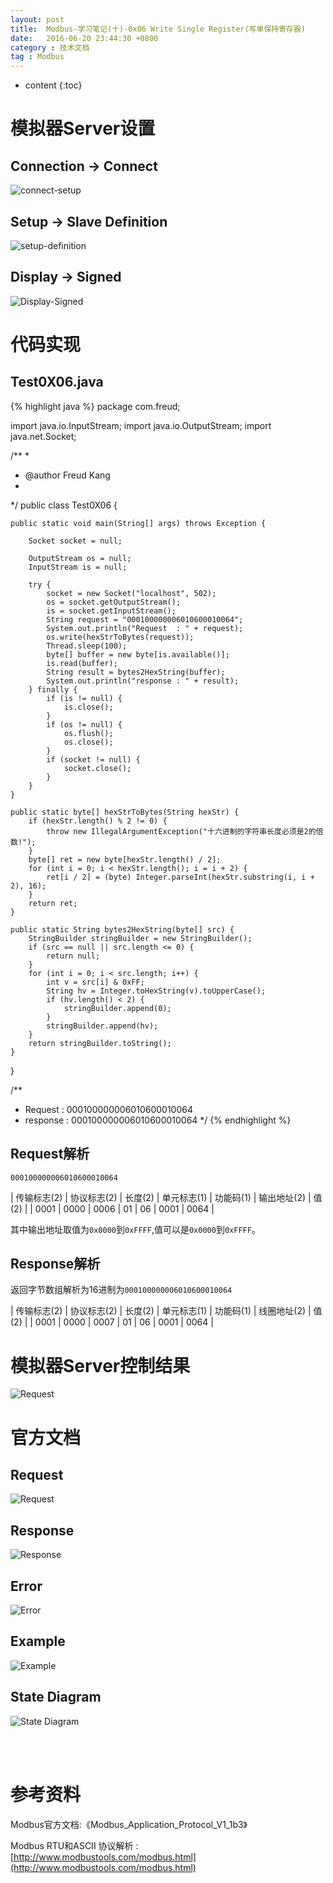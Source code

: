 ```yaml
---
layout: post
title:  Modbus-学习笔记(十)-0x06 Write Single Register(写单保持寄存器)
date:   2016-06-20 23:44:30 +0800
category : 技术文档
tag : Modbus
---
```


* content
{:toc}



模拟器Server设置
=============================

Connection -> Connect
-----------------------------

![connect-setup](/images/blog/modbus/modbus-05-06-Write-Single-Register/06-modbus-slave-connect-setup.png)

Setup -> Slave Definition
-----------------------------

![setup-definition](/images/blog/modbus/modbus-05-06-Write-Single-Register/07-modbus-slave-setup-definition.png)

Display -> Signed
-----------------------------

![Display-Signed](/images/blog/modbus/modbus-05-06-Write-Single-Register/08-modbus-slave-data-type-setup.png)


代码实现
=============================

Test0X06.java
-----------------------------

{% highlight java %}
package com.freud;

import java.io.InputStream;
import java.io.OutputStream;
import java.net.Socket;

/**
 * 
 * @author Freud Kang
 *
 */
public class Test0X06 {

	public static void main(String[] args) throws Exception {

		Socket socket = null;

		OutputStream os = null;
		InputStream is = null;

		try {
			socket = new Socket("localhost", 502);
			os = socket.getOutputStream();
			is = socket.getInputStream();
			String request = "000100000006010600010064";
			System.out.println("Request  : " + request);
			os.write(hexStrToBytes(request));
			Thread.sleep(100);
			byte[] buffer = new byte[is.available()];
			is.read(buffer);
			String result = bytes2HexString(buffer);
			System.out.println("response : " + result);
		} finally {
			if (is != null) {
				is.close();
			}
			if (os != null) {
				os.flush();
				os.close();
			}
			if (socket != null) {
				socket.close();
			}
		}
	}

	public static byte[] hexStrToBytes(String hexStr) {
		if (hexStr.length() % 2 != 0) {
			throw new IllegalArgumentException("十六进制的字符串长度必须是2的倍数!");
		}
		byte[] ret = new byte[hexStr.length() / 2];
		for (int i = 0; i < hexStr.length(); i = i + 2) {
			ret[i / 2] = (byte) Integer.parseInt(hexStr.substring(i, i + 2), 16);
		}
		return ret;
	}

	public static String bytes2HexString(byte[] src) {
		StringBuilder stringBuilder = new StringBuilder();
		if (src == null || src.length <= 0) {
			return null;
		}
		for (int i = 0; i < src.length; i++) {
			int v = src[i] & 0xFF;
			String hv = Integer.toHexString(v).toUpperCase();
			if (hv.length() < 2) {
				stringBuilder.append(0);
			}
			stringBuilder.append(hv);
		}
		return stringBuilder.toString();
	}
}

/**
 * Request  : 000100000006010600010064
 * response : 000100000006010600010064
 */
{% endhighlight %}

Request解析
-----------------------------

`000100000006010600010064`

| 传输标志(2) | 协议标志(2) | 长度(2) | 单元标志(1) | 功能码(1) | 输出地址(2) | 值(2) |
| 0001        | 0000        | 0006    | 01          | 06        | 0001        | 0064  |


其中输出地址取值为`0x0000`到`0xFFFF`,值可以是`0x0000`到`0xFFFF`。

Response解析
-----------------------------

返回字节数组解析为16进制为`000100000006010600010064`

| 传输标志(2) | 协议标志(2) | 长度(2) | 单元标志(1) | 功能码(1) | 线圈地址(2) | 值(2) |
| 0001        | 0000        | 0007    | 01          | 06        | 0001        | 0064  |


模拟器Server控制结果
=============================

![Request](/images/blog/modbus/modbus-05-06-Write-Single-Register/09-modbus-slave-control-result.png)


官方文档
=============================

Request
-----------------------------

![Request](/images/blog/modbus/modbus-05-06-Write-Single-Register/01_Request.png)

Response
-----------------------------

![Response](/images/blog/modbus/modbus-05-06-Write-Single-Register/02_Response.png)

Error
-----------------------------

![Error](/images/blog/modbus/modbus-05-06-Write-Single-Register/03_Error.png)

Example
-----------------------------

![Example](/images/blog/modbus/modbus-05-06-Write-Single-Register/04_Example.png)

State Diagram
-----------------------------

![State Diagram](/images/blog/modbus/modbus-05-06-Write-Single-Register/05_State_Diagram.png)


<br>
<br>

参考资料
================================

Modbus官方文档:《Modbus_Application_Protocol_V1_1b3》

Modbus RTU和ASCII 协议解析 : [http://www.modbustools.com/modbus.html](http://www.modbustools.com/modbus.html)
